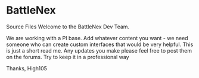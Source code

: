 # BattleNex
Source Files
Welcome to the BattleNex Dev Team.

We are working with a PI base. Add whatever content you want - we need someone who can create
custom interfaces that would be very helpful. 
This is just a short read me.
Any updates you make please feel free to post them on the forums. Try to keep it in a professional way

Thanks,
High105
